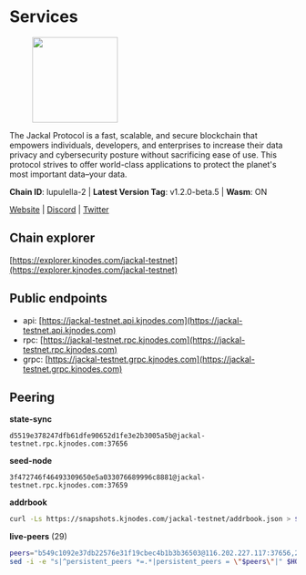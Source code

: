 # Services

<figure><img src="https://raw.githubusercontent.com/kj89/testnet_manuals/main/pingpub/logos/jackal.png" width="150" alt=""><figcaption></figcaption></figure>

The Jackal Protocol is a fast, scalable, and secure blockchain that empowers  individuals, developers, and enterprises to increase their data privacy and  cybersecurity posture without sacrificing ease of use. This protocol strives  to offer world-class applications to protect the planet's most important data–your data.

**Chain ID**: lupulella-2 | **Latest Version Tag**: v1.2.0-beta.5 | **Wasm**: ON

[Website](https://jackalprotocol.com) | [Discord](https://discord.com/invite/5GKym3p6rj) | [Twitter](https://twitter.com/Jackal_Protocol)




## Chain explorer
[https://explorer.kjnodes.com/jackal-testnet](https://explorer.kjnodes.com/jackal-testnet)

## Public endpoints

* api: [https://jackal-testnet.api.kjnodes.com](https://jackal-testnet.api.kjnodes.com)
* rpc: [https://jackal-testnet.rpc.kjnodes.com](https://jackal-testnet.rpc.kjnodes.com)
* grpc: [https://jackal-testnet.grpc.kjnodes.com](https://jackal-testnet.grpc.kjnodes.com)

## Peering

**state-sync**

```text
d5519e378247dfb61dfe90652d1fe3e2b3005a5b@jackal-testnet.rpc.kjnodes.com:37656
```

**seed-node**

```text
3f472746f46493309650e5a033076689996c8881@jackal-testnet.rpc.kjnodes.com:37659
```

**addrbook**
```bash
curl -Ls https://snapshots.kjnodes.com/jackal-testnet/addrbook.json > $HOME/.canine/config/addrbook.json
```

**live-peers** (29)
```bash
peers="b549c1092e37db22576e31f19cbec4b1b3b36503@116.202.227.117:37656,2ededbdbd98580e22ae8c3676e37b6e1fc1d987b@142.132.248.253:23656,5eedbfbe64b942f4ab54db3842acf3bfab034c24@161.97.74.88:46656,ff5171d91cb033670238998dc84bdf69468bb053@51.89.232.234:27686,0394449cab5a29f24dd4f37683d3b7622f27c0fc@65.108.206.118:61156,fd5b3021fe67406e63c1a3e3e89cb243bc0791c9@65.109.32.174:32656,d5519e378247dfb61dfe90652d1fe3e2b3005a5b@65.109.68.190:37656,451622fd913f6119a67f67e65f3ab82c3fbea529@78.107.253.133:32656,4ea723e652f11433734ae2aa6f364ef0510d6636@16.163.74.176:26626,0e3058446ee9b1ad449b5d3a60d5c4f92dd3785c@65.109.30.12:56656,5c2a752c9b1952dbed075c56c600c3a79b58c395@195.3.220.57:26906,6c6c7f370febd64447770da8aec0b9d359d61565@65.109.70.23:17556,80420ad774e622bda8e1dfa9b80da11eee7eed1f@144.126.140.252:29656,11b91d243d43e761c96cfbf49f2f2bd06cce2df8@65.109.23.114:17556,09d9127972ded9e22f9f11833ed7fcfa149cf1fa@65.109.92.240:19126,1b191fb9ef837dec648136097f94925a15dd85ab@213.170.135.20:26516,e4e93ce4b050c9d821e15b69477f5da706121343@65.109.93.152:31656,372111fd8c3c11a57cd34db58b2bdd8d2b6e5005@172.104.19.93:26656,9a2c091798681f89b11f8eea370bf9c6284437c5@167.86.115.183:26656,d3677c7a3f9ef42d5ba213ae84c4c5749f4ee787@44.204.38.21:26656,dbe4ae998efcb0b0fddfaa55b8cdf02b89894411@23.29.55.92:26656,3c6d856a429224201d78c7f28026874d10a27f57@5.75.227.78:26656,b26f63f307ca8e80033cbc618f7577e5be7f0c1a@95.217.118.96:27363,84af58201840781a0a62449d1dcdb0ad0cf5bdb3@91.223.3.144:26356,1f11577400a5caadedc01261e0f4902983445fb1@94.23.23.189:26656,a0f726a3dffb45d9cbde0913701bd757fcd7e434@157.90.2.254:36656,84f520678ef59ea02f942fa6323ec562ca5a3249@45.79.161.178:26656,fa10dc1a1dc81ee2741e7f88327cb13d2ab56f54@65.109.23.182:19126,ade4d8bc8cbe014af6ebdf3cb7b1e9ad36f412c0@176.9.82.221:17556"
sed -i -e "s|^persistent_peers *=.*|persistent_peers = \"$peers\"|" $HOME/.canine/config/config.toml
```
